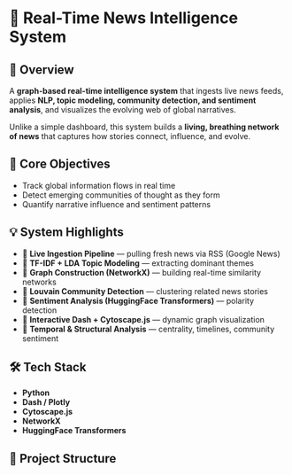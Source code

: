 # 🚀 Real-Time News Intelligence System

## 📌 Overview
A **graph-based real-time intelligence system** that ingests live news feeds, applies **NLP, topic modeling, community detection, and sentiment analysis**, and visualizes the evolving web of global narratives.

Unlike a simple dashboard, this system builds a **living, breathing network of news** that captures how stories connect, influence, and evolve.

## 🧠 Core Objectives
- Track global information flows in real time  
- Detect emerging communities of thought as they form  
- Quantify narrative influence and sentiment patterns  

## 💡 System Highlights
- 🔹 **Live Ingestion Pipeline** — pulling fresh news via RSS (Google News)  
- 🔹 **TF-IDF + LDA Topic Modeling** — extracting dominant themes  
- 🔹 **Graph Construction (NetworkX)** — building real-time similarity networks  
- 🔹 **Louvain Community Detection** — clustering related news stories  
- 🔹 **Sentiment Analysis (HuggingFace Transformers)** — polarity detection  
- 🔹 **Interactive Dash + Cytoscape.js** — dynamic graph visualization  
- 🔹 **Temporal & Structural Analysis** — centrality, timelines, community sentiment  

## 🛠️ Tech Stack
- **Python**  
- **Dash / Plotly**  
- **Cytoscape.js**  
- **NetworkX**  
- **HuggingFace Transformers**  

## 📂 Project Structure
